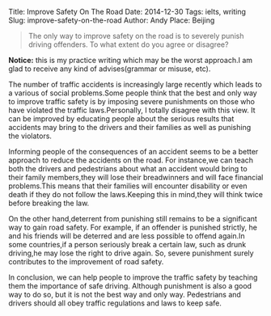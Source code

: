 Title: Improve Safety On The Road
Date: 2014-12-30
Tags: ielts, writing
Slug: improve-safety-on-the-road
Author: Andy
Place: Beijing

>The only way to improve safety on the road is to severely punish driving offenders. To what extent do you agree or disagree?

**Notice:** this is my practice writing  which may be the worst approach.I am glad to receive any kind of advises(grammar or misuse, etc).

The number of traffic accidents is increasingly large recently which leads to a various of social problems.Some people
think that the best and only way to improve traffic  safety is by imposing severe punishments on those who have violated the traffic
laws.Personally, I totally disagree with this view. It can be improved by educating people about the serious results that accidents
may bring to the drivers and their families as well as punishing the violators.

Informing people of the consequences of an accident seems to be a better approach  to reduce the accidents on the road.
For instance,we can teach both the drivers and pedestrians about what an accident would bring to their family members,they will
lose their breadwinners and will face financial problems.This means that their families will encounter disability or even
death if they do not follow the laws.Keeping this in mind,they will think twice before  breaking the law.

On the other hand,deterrent from punishing still remains to be a significant way to gain road safety. For example, if an offender
is punished strictly, he and his friends will be deterred and are less possible to offend again.In some countries,if a person
seriously break a certain law, such as drunk driving,he may lose the right to drive again. So, severe punishment surely contributes to
the improvement of road safety.

In conclusion, we can help people to improve the traffic safety by teaching them the importance of safe driving. Although punishment
is also a good way to do so, but it is not the best way and only way. Pedestrians and drivers should all  obey traffic regulations and
laws to keep safe.

